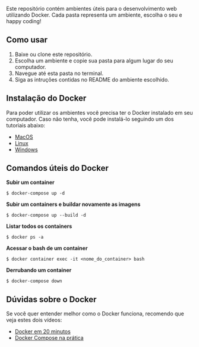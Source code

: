 Este repositório contém ambientes úteis para o desenvolvimento web utilizando Docker. Cada pasta representa um ambiente, escolha o seu e happy coding!

## Como usar
1. Baixe ou clone este repositório.
2. Escolha um ambiente e copie sua pasta para algum lugar do seu computador. 
3. Navegue até esta pasta no terminal.
4. Siga as intruções contidas no README do ambiente escolhido.

## Instalação do Docker
Para poder utilizar os ambientes você precisa ter o Docker instalado em seu computador. Caso não tenha, você pode instalá-lo seguindo um dos tutoriais abaixo:

- [MacOS](https://docs.docker.com/docker-for-mac/install/)
- [Linux](https://docs.docker.com/install/linux/docker-ce/ubuntu/)
- [Windows](https://docs.docker.com/docker-for-windows/install/)

## Comandos úteis do Docker

**Subir um container**
```
$ docker-compose up -d
```

**Subir um containers e buildar novamente as imagens**
```
$ docker-compose up --build -d
```

**Listar todos os containers**
```
$ docker ps -a
```

**Acessar o bash de um container**
```
$ docker container exec -it <nome_do_container> bash
```

**Derrubando um container**
```
$ docker-compose down
```

## Dúvidas sobre o Docker
Se você quer entender melhor como o Docker funciona, recomendo que veja estes dois vídeos:
- [Docker em 20 minutos](https://www.youtube.com/watch?v=Kzcz-EVKBEQ)
- [Docker Compose na prática](https://www.youtube.com/watch?v=HxPz3eLnXZk)
